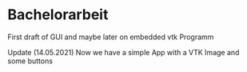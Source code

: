 # Bachelorarbeit
First draft of GUI and maybe later on embedded vtk Programm

Update (14.05.2021)
Now we have a simple App with a VTK Image and some buttons

